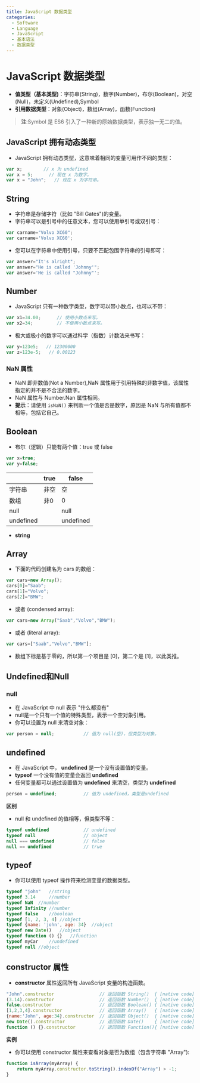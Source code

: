 ```yaml
---
title: JavaScript 数据类型
categories:
  - Software
  - Language
  - JavaScript
  - 基本语法
  - 数据类型
---
```

# JavaScript 数据类型

- **值类型（基本类型)**：字符串(String)，数字(Number)，布尔(Boolean)，对空(Null)，未定义(Undefined),Symbol
- **引用数据类型**：对象(Object)，数组(Array)，函数(Function)

> **注**:Symbol 是 ES6 引入了一种新的原始数据类型，表示独一无二的值。

## JavaScript 拥有动态类型

- JavaScript 拥有动态类型，这意味着相同的变量可用作不同的类型：

```js
var x;        // x 为 undefined
var x = 5;      // 现在 x 为数字。
var x = "John";   // 现在 x 为字符串。
```

## String

- 字符串是存储字符（比如 "Bill Gates")的变量。
- 字符串可以是引号中的任意文本，您可以使用单引号或双引号：

```js
var carname="Volvo XC60";
var carname='Volvo XC60';
```

- 您可以在字符串中使用引号，只要不匹配包围字符串的引号即可：

```js
var answer="It's alright";
var answer="He is called 'Johnny'";
var answer='He is called "Johnny"';
```

## Number

- JavaScript 只有一种数字类型，数字可以带小数点，也可以不带：

```js
var x1=34.00;      // 使用小数点来写。
var x2=34;         // 不使用小数点来写。
```

- 极大或极小的数字可以通过科学（指数）计数法来书写：

```js
var y=123e5;   // 12300000
var z=123e-5;   // 0.00123
```

### NaN 属性

- NaN 即非数值(Not a Number),NaN 属性用于引用特殊的非数字值，该属性指定的并不是不合法的数字。
- NaN 属性与 Number.Nan 属性相同。
- **提示**：请使用 `isNaN()` 来判断一个值是否是数字，原因是 NaN 与所有值都不相等，包括它自己。

## Boolean

- 布尔（逻辑）只能有两个值：true 或 false

```js
var x=true;
var y=false;
```

|           | true | false     |
| --------- | ---- | --------- |
| 字符串    | 非空 | 空        |
| 数组      | 非0  | 0         |
| null      |      | null      |
| undefined |      | undefined |

- **string**

## Array

- 下面的代码创建名为 cars 的数组：

```js
var cars=new Array();
cars[0]="Saab";
cars[1]="Volvo";
cars[2]="BMW";
```

- 或者 (condensed array):

```js
var cars=new Array("Saab","Volvo","BMW");
```

- 或者 (literal array):

```js
var cars=["Saab","Volvo","BMW"];
```

- 数组下标是基于零的，所以第一个项目是 [0]，第二个是 [1]，以此类推。

## Undefined和Null

### null

- 在 JavaScript 中 null 表示 "什么都没有"
- null是一个只有一个值的特殊类型，表示一个空对象引用。
- 你可以设置为 null 来清空对象：

```js
var person = null;           // 值为 null(空)，但类型为对象。
```

## undefined

- 在 JavaScript 中， **undefined** 是一个没有设置值的变量。
- **typeof** 一个没有值的变量会返回 **undefined**
- 任何变量都可以通过设置值为 **undefined** 来清空，类型为 **undefined**

```js
person = undefined;          // 值为 undefined，类型是undefined
```

**区别**

- null 和 undefined 的值相等，但类型不等：

```js
typeof undefined             // undefined
typeof null                  // object
null === undefined           // false
null == undefined            // true
```

## typeof

- 你可以使用 typeof 操作符来检测变量的数据类型。

```javascript
typeof "john"	//string
typeof 3.14 	//number
typeof NaN	//number
typeof Infinity	//number
typeof false	//boolean
typeof [1, 2, 3, 4]	//object
typeof {name: 'john', age: 34}	//object
typeof new Date()	//object
typeof function () {}	//function
typeof myCar	//undefined
typeof null	//object
```

## constructor 属性

- **constructor** 属性返回所有 JavaScript 变量的构造函数。

```js
"John".constructor                 // 返回函数 String()  { [native code] }
(3.14).constructor                 // 返回函数 Number()  { [native code] }
false.constructor                  // 返回函数 Boolean() { [native code] }
[1,2,3,4].constructor              // 返回函数 Array()   { [native code] }
{name:'John', age:34}.constructor  // 返回函数 Object()  { [native code] }
new Date().constructor             // 返回函数 Date()    { [native code] }
function () {}.constructor         // 返回函数 Function(){ [native code] }
```

**实例**

- 你可以使用 constructor 属性来查看对象是否为数组（包含字符串 "Array"):

```js
function isArray(myArray) {
    return myArray.constructor.toString().indexOf("Array") > -1;
}
```
